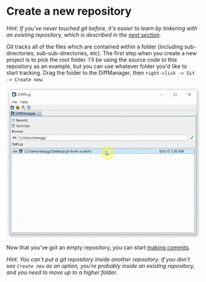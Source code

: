 # Create a new repository

*Hint: If you've never touched git before, it's easier to learn by tinkering with an existing repository, which is described in the [next section](../clone-existing-repository/).*

Git tracks all of the files which are contained within a folder (including sub-directories, sub-sub-directories, etc).  The first step when you create a new project is to pick the root folder.  I'll be using the source code to this repository as an example, but you can use whatever folder you'd like to start tracking.  Drag the folder to the DiffManager, then `right-click -> Git -> Create new`.

![Right-click and create a new repository](CreateNew_Create.gif)

Now that you've got an empty repository, you can start [making commits](../make-a-commit/).

*Hint: You can't put a git repository inside another repository.  If you don't see `Create new` as an option, you're probably inside an existing repository, and you need to move up to a higher folder.*
